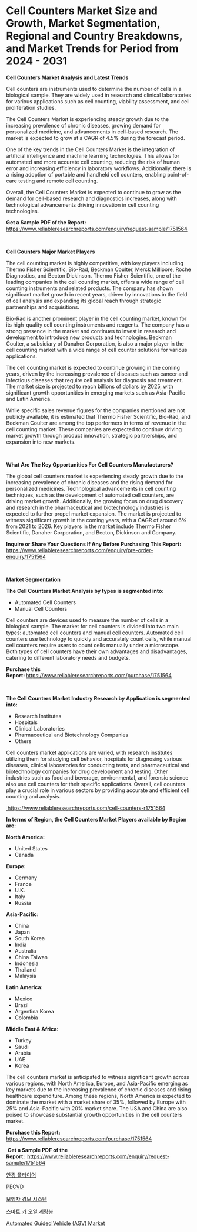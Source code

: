 <p><h1>Cell Counters Market Size and Growth, Market Segmentation, Regional and Country Breakdowns, and Market Trends for Period from 2024 -  2031</h1></p><p><strong>Cell Counters Market Analysis and Latest Trends</strong></p>
<p><p>Cell counters are instruments used to determine the number of cells in a biological sample. They are widely used in research and clinical laboratories for various applications such as cell counting, viability assessment, and cell proliferation studies.</p><p>The Cell Counters Market is experiencing steady growth due to the increasing prevalence of chronic diseases, growing demand for personalized medicine, and advancements in cell-based research. The market is expected to grow at a CAGR of 4.5% during the forecast period.</p><p>One of the key trends in the Cell Counters Market is the integration of artificial intelligence and machine learning technologies. This allows for automated and more accurate cell counting, reducing the risk of human error and increasing efficiency in laboratory workflows. Additionally, there is a rising adoption of portable and handheld cell counters, enabling point-of-care testing and remote cell counting.</p><p>Overall, the Cell Counters Market is expected to continue to grow as the demand for cell-based research and diagnostics increases, along with technological advancements driving innovation in cell counting technologies.</p></p>
<p><strong>Get a Sample PDF of the Report:&nbsp;</strong> <a href="https://www.reliableresearchreports.com/enquiry/request-sample/1751564">https://www.reliableresearchreports.com/enquiry/request-sample/1751564</a></p>
<p>&nbsp;</p>
<p><strong>Cell Counters Major Market Players</strong></p>
<p><p>The cell counting market is highly competitive, with key players including Thermo Fisher Scientific, Bio-Rad, Beckman Coulter, Merck Millipore, Roche Diagnostics, and Becton Dickinson. Thermo Fisher Scientific, one of the leading companies in the cell counting market, offers a wide range of cell counting instruments and related products. The company has shown significant market growth in recent years, driven by innovations in the field of cell analysis and expanding its global reach through strategic partnerships and acquisitions.</p><p>Bio-Rad is another prominent player in the cell counting market, known for its high-quality cell counting instruments and reagents. The company has a strong presence in the market and continues to invest in research and development to introduce new products and technologies. Beckman Coulter, a subsidiary of Danaher Corporation, is also a major player in the cell counting market with a wide range of cell counter solutions for various applications.</p><p>The cell counting market is expected to continue growing in the coming years, driven by the increasing prevalence of diseases such as cancer and infectious diseases that require cell analysis for diagnosis and treatment. The market size is projected to reach billions of dollars by 2025, with significant growth opportunities in emerging markets such as Asia-Pacific and Latin America.</p><p>While specific sales revenue figures for the companies mentioned are not publicly available, it is estimated that Thermo Fisher Scientific, Bio-Rad, and Beckman Coulter are among the top performers in terms of revenue in the cell counting market. These companies are expected to continue driving market growth through product innovation, strategic partnerships, and expansion into new markets.</p></p>
<p>&nbsp;</p>
<p><strong>What Are The Key Opportunities For Cell Counters Manufacturers?</strong></p>
<p><p>The global cell counters market is experiencing steady growth due to the increasing prevalence of chronic diseases and the rising demand for personalized medicines. Technological advancements in cell counting techniques, such as the development of automated cell counters, are driving market growth. Additionally, the growing focus on drug discovery and research in the pharmaceutical and biotechnology industries is expected to further propel market expansion. The market is projected to witness significant growth in the coming years, with a CAGR of around 6% from 2021 to 2026. Key players in the market include Thermo Fisher Scientific, Danaher Corporation, and Becton, Dickinson and Company.</p></p>
<p><strong>Inquire or Share Your Questions If Any Before Purchasing This Report:</strong> <a href="https://www.reliableresearchreports.com/enquiry/pre-order-enquiry/1751564">https://www.reliableresearchreports.com/enquiry/pre-order-enquiry/1751564</a></p>
<p>&nbsp;</p>
<p><strong>Market Segmentation</strong></p>
<p><strong>The Cell Counters Market Analysis by types is segmented into:</strong></p>
<p><ul><li>Automated Cell Counters</li><li>Manual Cell Counters</li></ul></p>
<p><p>Cell counters are devices used to measure the number of cells in a biological sample. The market for cell counters is divided into two main types: automated cell counters and manual cell counters. Automated cell counters use technology to quickly and accurately count cells, while manual cell counters require users to count cells manually under a microscope. Both types of cell counters have their own advantages and disadvantages, catering to different laboratory needs and budgets.</p></p>
<p><strong>Purchase this Report:&nbsp;</strong><a href="https://www.reliableresearchreports.com/purchase/1751564">https://www.reliableresearchreports.com/purchase/1751564</a></p>
<p>&nbsp;</p>
<p><strong>The Cell Counters Market Industry Research by Application is segmented into:</strong></p>
<p><ul><li>Research Institutes</li><li>Hospitals</li><li>Clinical Laboratories</li><li>Pharmaceutical and Biotechnology Companies</li><li>Others</li></ul></p>
<p><p>Cell counters market applications are varied, with research institutes utilizing them for studying cell behavior, hospitals for diagnosing various diseases, clinical laboratories for conducting tests, and pharmaceutical and biotechnology companies for drug development and testing. Other industries such as food and beverage, environmental, and forensic science also use cell counters for their specific applications. Overall, cell counters play a crucial role in various sectors by providing accurate and efficient cell counting and analysis.</p></p>
<p><a href="https://www.reliableresearchreports.com/cell-counters-r1751564">&nbsp;https://www.reliableresearchreports.com/cell-counters-r1751564</a></p>
<p><strong>In terms of Region, the Cell Counters Market Players available by Region are:</strong></p>
<p>
    <p> <strong> North America: </strong>
        <ul>
            <li>United States</li>
            <li>Canada</li>
        </ul>
        </p> 
    <p> <strong> Europe: </strong>
        <ul>
            <li>Germany</li>
            <li>France</li>
            <li>U.K.</li>
            <li>Italy</li>
            <li>Russia</li>
        </ul>
        </p> 
    <p> <strong> Asia-Pacific: </strong>
        <ul>
            <li>China</li>
            <li>Japan</li>
            <li>South Korea</li>
            <li>India</li>
            <li>Australia</li>
            <li>China Taiwan</li>
            <li>Indonesia</li>
            <li>Thailand</li>
            <li>Malaysia</li>
        </ul>
        </p> 
    <p> <strong> Latin America: </strong>
        <ul>
            <li>Mexico</li>
            <li>Brazil</li>
            <li>Argentina Korea</li>
            <li>Colombia</li>
        </ul>
        </p> 
    <p> <strong> Middle East & Africa: </strong>
        <ul>
            <li>Turkey</li>
            <li>Saudi</li>
            <li>Arabia</li>
            <li>UAE</li>
            <li>Korea</li>
        </ul>
    </p>
    </p>
<p><p>The cell counters market is anticipated to witness significant growth across various regions, with North America, Europe, and Asia-Pacific emerging as key markets due to the increasing prevalence of chronic diseases and rising healthcare expenditure. Among these regions, North America is expected to dominate the market with a market share of 35%, followed by Europe with 25% and Asia-Pacific with 20% market share. The USA and China are also poised to showcase substantial growth opportunities in the cell counters market.</p></p>
<p><strong>Purchase this Report: </strong><a href="https://www.reliableresearchreports.com/purchase/1751564">https://www.reliableresearchreports.com/purchase/1751564</a></p>
<p>&nbsp;<strong>Get a Sample PDF of the Report:&nbsp;&nbsp;</strong><a href="https://www.reliableresearchreports.com/enquiry/request-sample/1751564">https://www.reliableresearchreports.com/enquiry/request-sample/1751564</a></p>
<p><strong></strong></p>
<p><p><a href="https://github.com/BrettWeberrt8767765/Market-Research-Report-List-2/blob/main/9903515167794.md">안경 플라이어</a></p><p><a href="https://github.com/camron674/Market-Research-Report-List-1/blob/main/1886613167795.md">PECVD</a></p><p><a href="https://medium.com/@rudilistiyanto53_49097/%EA%B8%80%EB%A1%9C%EB%B2%8C-%EB%B3%B4%ED%96%89%EC%9E%90-%EA%B2%BD%EB%B3%B4-%EC%8B%9C%EC%8A%A4%ED%85%9C-%EC%8B%9C%EC%9E%A5-%EA%B8%B0%ED%9A%8C-%EB%B0%8F-2024%EB%85%84%EB%B6%80%ED%84%B0-2031%EB%85%84%EA%B9%8C%EC%A7%80%EC%9D%98-%EC%98%88%EC%B8%A1-%EB%B2%88%EC%97%AD-d68f6cee869f">보행자 경보 시스템</a></p><p><a href="https://medium.com/@basmakahin54/%EC%8A%A4%EB%A7%88%ED%8A%B8%EC%B9%B4-%EC%98%A4%EC%9D%BC-%EB%94%94%ED%94%BC%EC%8A%A4%ED%8B%B1-%EC%8B%9C%EC%9E%A5-%EC%A1%B0%EC%82%AC-%EB%B0%8F-%EC%82%B0%EC%97%85-%EC%A7%84%ED%99%94-%EB%B0%8F-2031%EB%85%84%EA%B9%8C%EC%A7%80%EC%9D%98-%EC%98%88%EC%B8%A1-321078c42b3b">스마트 카 오일 계량봉</a></p><p><a href="https://github.com/RichRobinson5/Market-Research-Report-List-5/blob/main/automated-guided-vehicle-agv-market.md">Automated Guided Vehicle (AGV) Market</a></p></p>